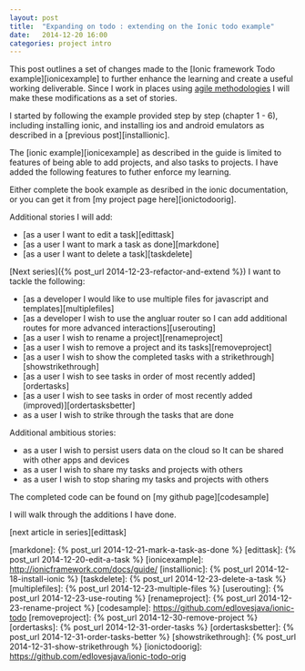 ```yaml
---
layout: post
title:  "Expanding on todo : extending on the Ionic todo example"
date:   2014-12-20 16:00
categories: project intro
---
```


This post outlines a set of changes made to the [Ionic framework Todo example][ionicexample] to further enhance the learning and create a useful working deliverable. Since I work in places using [agile methodologies](http://agilemanifesto.org) I will make these modifications as a set of stories.

I started by following the example provided step by step (chapter 1 - 6), including installing ionic, and installing ios and android emulators as described in a [previous post][installionic].

The [ionic example][ionicexample] as described in the guide is limited to features of being able to add projects, and also tasks to projects. I have added the following features to futher enforce my learning.

Either complete the book example as desribed in the ionic documentation, or you can get it from [my project page here][ionictodoorig].

Additional stories I will add:

 * [as a user I want to edit a task][edittask]
 * [as a user I want to mark a task as done][markdone]
 * [as a user I want to delete a task][taskdelete]

[Next series]({% post_url 2014-12-23-refactor-and-extend %}) I want to tackle the following:

 * [as a developer I would like to use multiple files for javascript and templates][multiplefiles]
 * [as a developer I wish to use the angluar router so I can add additional routes for more advanced interactions][userouting] 
 * [as a user I wish to rename a project][renameproject]
 * [as a user I wish to remove a project and its tasks][removeproject]
 * [as a user I wish to show the completed tasks with a strikethrough][showstrikethrough]
 * [as a user I wish to see tasks in order of most recently added][ordertasks]
 * [as a user I wish to see tasks in order of most recently added (improved)][ordertasksbetter]
 * as a user I wish to strike through the tasks that are done
 
Additional ambitious stories:

 * as a user I wish to persist users data on the cloud so It can be shared with other apps and devices
 * as a user I wish to share my tasks and projects with others
 * as a user I wish to stop sharing my tasks and projects with others
 
The completed code can be found on [my github page][codesample]

I will walk through the additions I have done.

[next article in series][edittask]

[markdone]:    {% post_url 2014-12-21-mark-a-task-as-done %}
[edittask]:    {% post_url 2014-12-20-edit-a-task %}
[ionicexample]: http://ionicframework.com/docs/guide/
[installionic]: {% post_url 2014-12-18-install-ionic %}
[taskdelete]:     {% post_url 2014-12-23-delete-a-task %}
[multiplefiles]: {% post_url 2014-12-23-multiple-files %}
[userouting]: {% post_url 2014-12-23-use-routing %}
[renameproject]: {% post_url 2014-12-23-rename-project %}
[codesample]: https://github.com/edlovesjava/ionic-todo
[removeproject]: {% post_url 2014-12-30-remove-project %}
[ordertasks]: {% post_url 2014-12-31-order-tasks %}
[ordertasksbetter]: {% post_url 2014-12-31-order-tasks-better %}
[showstrikethrough]: {% post_url 2014-12-31-show-strikethrough %}
[ionictodoorig]: https://github.com/edlovesjava/ionic-todo-orig
